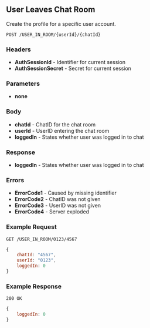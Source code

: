 ## User Leaves Chat Room
Create the profile for a specific user account.

`POST /USER_IN_ROOM/{userId}/{chatId}`

### Headers
- **AuthSessionId** - Identifier for current session
- **AuthSessionSecret** - Secret for current session

### Parameters
- **none**

### Body
- **chatId** - ChatID for the chat room
- **userId** - UserID entering the chat room
- **loggedIn** - States whether user was logged in to chat

### Response
- **loggedIn** - States whether user was logged in to chat

### Errors
- **ErrorCode1** - Caused by missing identifier
- **ErrorCode2** - ChatID was not given
- **ErrorCode3** - UserID was not given
- **ErrorCode4** - Server exploded

### Example Request
`GET /USER_IN_ROOM/0123/4567`

```javascript
{
	chatId: "4567",
	userId: "0123",
	loggedIn: 0
}
```

### Example Response
`200 OK`

```javascript
{
	loggedIn: 0
}
